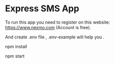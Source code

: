 # Express SMS App

To run this app you need to register on this website: https://www.nexmo.com (Account is free).

And create .env file , .env-example will help you .

npm install

npm start
